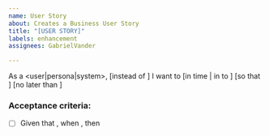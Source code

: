 ```yaml
---
name: User Story
about: Creates a Business User Story
title: "[USER STORY]"
labels: enhancement
assignees: GabrielVander

---
```


As a <user|persona|system>, [instead of <current condition>] I want to <action> [in <mode> time | in <differentiating performance units> to <utility performance units>] [so that <value or justification>] [no later than <best by date>]

### Acceptance criteria:
- [ ] Given that <some context>, when <some action is done>, then <such outcomes are expected to occur>
